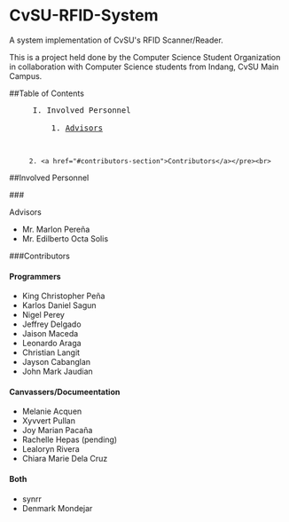 # CvSU-RFID-System
A system implementation of CvSU's RFID Scanner/Reader.

This is a project held done by the Computer Science Student Organization in collaboration with Computer Science students from Indang, CvSU Main Campus.

##Table of Contents
<pre>
     I. Involved Personnel<br>
         1. <a href="#advisor-section">Advisors</a></pre><br>
         2. <a href="#contributors-section">Contributors</a></pre><br>

##Involved Personnel

###<div id="advisor-section">Advisors</div>
  * Mr. Marlon Pere&ntilde;a
  * Mr. Edilberto Octa Solis

###Contributors

#### Programmers
  * King Christopher Pe&ntilde;a
  * Karlos Daniel Sagun
  * Nigel Perey
  * Jeffrey Delgado
  * Jaison Maceda
  * Leonardo Araga
  * Christian Langit
  * Jayson Cabanglan
  * John Mark Jaudian

#### Canvassers/Documeentation
  * Melanie Acquen
  * Xyvvert Pullan
  * Joy Marian Paca&ntilde;a
  * Rachelle Hepas (pending)
  * Lealoryn Rivera
  * Chiara Marie Dela Cruz

#### Both
  * synrr
  * Denmark Mondejar
